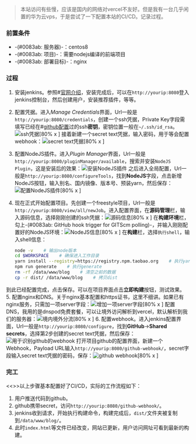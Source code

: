 >本站访问有些慢，应该是国内的网络对vercel不友好。但是我有一台几乎闲置的华为云vps，于是尝试了一下配置本站的CI/CD。记录过程。
### 前置条件
* -(#0083ab: 服务器)-：centos8
* -(#0083ab: 项目)-：需要nodejs编译的前端项目
* -(#0083ab: 部署目标)-：nginx
### 过程
1. 安装jenkins。参照#[官网介绍](https://www.jenkins.io/doc/book/installing/linux/#red-hat-centos)，安装完成后，可以在`http://yourip:8080`登入jenkins控制台，然后创建用户，安装推荐插件，等等。
2. 配置凭据。进入*Manage Credentials*界面，Url一般是`http://yourip:8080/credentials`，创建一个ssh凭据，Private Key字段需填写已经在#[github配置](https://github.com/settings/keys)过的ssh**密钥**，密钥位置一般在`~/.ssh/id_rsa`。![ssh凭据[80% x ]](https://s1.ax1x.com/2022/04/05/qOdNj0.png)
接着新建一个secret text凭据，输入密码，用于等会配置webhook：![secret text凭据[80% x ]](https://s1.ax1x.com/2022/04/05/qO4XSx.png)
3. 配置NodeJS插件。进入*Plugin Manager*界面，Url一般是`http://yourip:8080/pluginManager/available`，搜索并安装`NodeJS Plugin`，这是安装后的效果：![安装NodeJS插件](https://s1.ax1x.com/2022/04/05/qOdyC9.png)
之后进入全局配置，Url一般是`http://yourip:8080/configureTools`，找到**NodeJS**字段，点击新增NodeJS按钮，输入别名、国内镜像、版本号、预装yarn，然后保存：![配置NodeJS插件[80% x ]](https://s1.ax1x.com/2022/04/05/qOdDN4.png)
4. 现在正式开始配置项目。先创建一个freestyle项目，Url一般是`http://yourip:8080/view/all/newJob`。进入配置界面，在**源码管理**栏，输入源码信息，选择刚刚创建的ssh凭据：![源码信息[80% x ]](https://s1.ax1x.com/2022/04/05/qOdnjP.png)
在**构建环境**栏，勾上-(#0083ab: GitHub hook trigger for GITScm polling)-，并输入刚刚配置好的NodeJS环境：![NodeJS信息[80% x ]](https://s1.ax1x.com/2022/04/05/qOBfbV.png)
在**构建**栏，选择`执行shell`，输入shell信息：

    ```bash
    node -v    # 输出node版本
    cd $WORKSPACE    # 确保进入工作目录
    yarn install --registry=https://registry.npm.taobao.org    # 执行yarn install
    npm run generate    # 执行generate
    rm -rf /data/www/blog    # 清空之前的数据
    cp -r dist/ /data/www/blog    # 拷贝dist
    ```
到此已经配置完成，点击保存。可以在项目界面点击**立即构建**按钮，测试效果。
5. 配置nginx和DNS。关于nginx基本配置和https证书，这里不细讲。如果已有nginx服务，只需加一项server字段：![增加一项**server**字段[80% x ]](https://s1.ax1x.com/2022/04/05/qOdauV.png)
配置DNS，我用的是dnspod免费套餐，可以让境外访问解析到vercel，默认解析到我们的服务器：![境内境外分流[80% x ]](https://s1.ax1x.com/2022/04/05/qOdBEF.png)
6. 配置webhook。进入jenkins配置界面，Url一般是`http://yourip:8080/configure`，找到**GitHub**->**Shared secrets**，选择第2步创建的secret text凭据，然后保存：![用于识别github的webhook](https://s1.ax1x.com/2022/04/05/qO4jl6.png)
打开项目github的配置界面，新建一个Webhook，Payload URL输入`http://yourip:8080/github-webhook/`，secret字段输入secret text凭据的密码，保存：![github webhook[80% x ]](https://s1.ax1x.com/2022/04/05/qOWMz8.png)
### 完工
<<>>以上步骤基本配置好了CI/CD，实际的工作流程如下：
1. 用户推送代码到github。
2. github携带secret，访问`http://yourip:8080/github-webhook/`。
3. jenkins收到请求，开始执行构建命令，构建完成后，`dist/`文件夹被复制到`/data/www/blog/`。
4. 此时`index.html`等文件已经改变，网站已更新，用户访问网址可看到最新的构建。